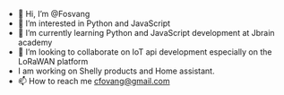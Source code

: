 - 👋 Hi, I’m @Fosvang
- 👀 I’m interested in Python and JavaScript
- 🌱 I’m currently learning Python and JavaScript development at Jbrain academy
- 💞️ I’m looking to collaborate on IoT api development especially on the LoRaWAN platform
- I am working on Shelly products and Home assistant.
- 📫 How to reach me cfovang@gmail.com

<!---
Fosvang/Fosvang is a ✨ special ✨ repository because its `README.md` (this file) appears on your GitHub profile.
You can click the Preview link to take a look at your changes.
--->
